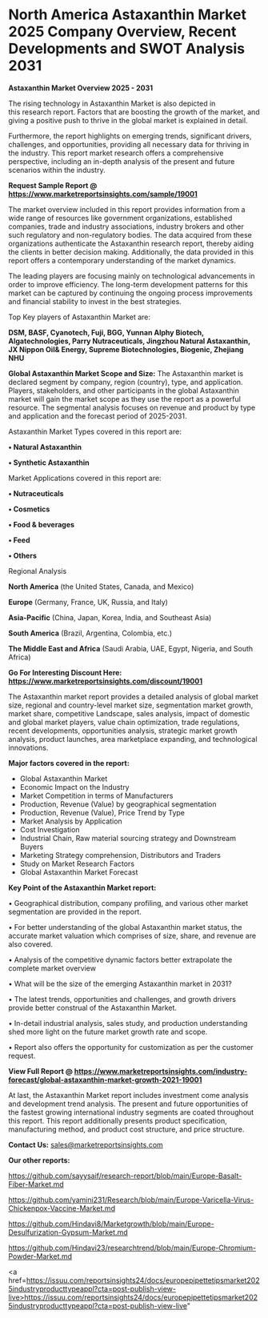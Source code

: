 # North America Astaxanthin Market 2025 Company Overview, Recent Developments and SWOT Analysis 2031

<Strong> Astaxanthin Market Overview 2025 - 2031</strong>

The rising technology in Astaxanthin Market is also depicted in this research report. Factors that are boosting the growth of the market, and giving a positive push to thrive in the global market is explained in detail.

Furthermore, the report highlights on emerging trends, significant drivers, challenges, and opportunities, providing all necessary data for thriving in the industry. This report market research offers a comprehensive perspective, including an in-depth analysis of the present and future scenarios within the industry.

<strong>Request Sample Report @ <a href=https://www.marketreportsinsights.com/sample/19001>https://www.marketreportsinsights.com/sample/19001</a></strong>

The market overview included in this report provides information from a wide range of resources like government organizations, established companies, trade and industry associations, industry brokers and other such regulatory and non-regulatory bodies. The data acquired from these organizations authenticate the Astaxanthin research report, thereby aiding the clients in better decision making. Additionally, the data provided in this report offers a contemporary understanding of the market dynamics.

The leading players are focusing mainly on technological advancements in order to improve efficiency. The long-term development patterns for this market can be captured by continuing the ongoing process improvements and financial stability to invest in the best strategies.

Top Key players of Astaxanthin Market are:

<strong>DSM, BASF, Cyanotech, Fuji, BGG, Yunnan Alphy Biotech, Algatechnologies, Parry Nutraceuticals, Jingzhou Natural Astaxanthin, JX Nippon Oil& Energy, Supreme Biotechnologies, Biogenic, Zhejiang NHU</strong>

<strong><b>Global Astaxanthin Market Scope and Size:</b></strong>
The Astaxanthin market is declared segment by company, region (country), type, and application. Players, stakeholders, and other participants in the global Astaxanthin market will gain the market scope as they use the report as a powerful resource. The segmental analysis focuses on revenue and product by type and application and the forecast period of 2025-2031.

Astaxanthin Market Types covered in this report are:

<strong>• Natural Astaxanthin

• Synthetic Astaxanthin</strong>

Market Applications covered in this report are:

<strong>• Nutraceuticals

• Cosmetics

• Food & beverages

• Feed

• Others</strong> 

Regional Analysis

<strong>North America</strong> (the United States, Canada, and Mexico)

<strong>Europe</strong> (Germany, France, UK, Russia, and Italy)

<strong>Asia-Pacific</strong> (China, Japan, Korea, India, and Southeast Asia)

<strong>South America</strong> (Brazil, Argentina, Colombia, etc.)

<strong>The Middle East and Africa</strong> (Saudi Arabia, UAE, Egypt, Nigeria, and South Africa)

<strong>Go For Interesting Discount Here: <a href=https://www.marketreportsinsights.com/discount/19001>https://www.marketreportsinsights.com/discount/19001</a></strong>

The Astaxanthin market report provides a detailed analysis of global market size, regional and country-level market size, segmentation market growth, market share, competitive Landscape, sales analysis, impact of domestic and global market players, value chain optimization, trade regulations, recent developments, opportunities analysis, strategic market growth analysis, product launches, area marketplace expanding, and technological innovations.

<strong><b>Major factors covered in the report:</b></strong>
<ul>
  <li>Global Astaxanthin Market </li>
  <li>Economic Impact on the Industry</li>
  <li>Market Competition in terms of Manufacturers</li>
  <li>Production, Revenue (Value) by geographical segmentation</li>
  <li>Production, Revenue (Value), Price Trend by Type</li>
  <li>Market Analysis by Application</li>
  <li>Cost Investigation</li>
  <li>Industrial Chain, Raw material sourcing strategy and Downstream Buyers</li>
  <li>Marketing Strategy comprehension, Distributors and Traders</li>
  <li>Study on Market Research Factors</li>
  <li>Global Astaxanthin Market Forecast</li>
</ul>

<strong><b>Key Point of the Astaxanthin Market report:</b></strong>

• Geographical distribution, company profiling, and various other market segmentation are provided in the report.

• For better understanding of the global Astaxanthin market status, the accurate market valuation which comprises of size, share, and revenue are also covered.

• Analysis of the competitive dynamic factors better extrapolate the complete market overview

• What will be the size of the emerging Astaxanthin market in 2031?

• The latest trends, opportunities and challenges, and growth drivers provide better construal of the Astaxanthin Market.

• In-detail industrial analysis, sales study, and production understanding shed more light on the future market growth rate and scope.

• Report also offers the opportunity for customization as per the customer request.

<strong><b>View Full Report @ <a href=https://www.marketreportsinsights.com/industry-forecast/global-astaxanthin-market-growth-2021-19001>https://www.marketreportsinsights.com/industry-forecast/global-astaxanthin-market-growth-2021-19001</a></b></strong>


At last, the Astaxanthin Market report includes investment come analysis and development trend analysis. The present and future opportunities of the fastest growing international industry segments are coated throughout this report. This report additionally presents product specification, manufacturing method, and product cost structure, and price structure.

<strong>Contact Us:</strong>
sales@marketreportsinsights.com

<strong>Our other reports:</strong>

<a href=https://github.com/sayysaif/research-report/blob/main/Europe-Basalt-Fiber-Market.md>https://github.com/sayysaif/research-report/blob/main/Europe-Basalt-Fiber-Market.md</a>

<a href=https://github.com/yamini231/Research/blob/main/Europe-Varicella-Virus-Chickenpox-Vaccine-Market.md>https://github.com/yamini231/Research/blob/main/Europe-Varicella-Virus-Chickenpox-Vaccine-Market.md</a>

<a href=https://github.com/Hindavi8/Marketgrowth/blob/main/Europe-Desulfurization-Gypsum-Market.md>https://github.com/Hindavi8/Marketgrowth/blob/main/Europe-Desulfurization-Gypsum-Market.md</a>

<a href=https://github.com/Hindavi23/researchtrend/blob/main/Europe-Chromium-Powder-Market.md>https://github.com/Hindavi23/researchtrend/blob/main/Europe-Chromium-Powder-Market.md</a>

<a href=https://issuu.com/reportsinsights24/docs/europepipettetipsmarket2025industryproducttypeappl?cta=post-publish-view-live>https://issuu.com/reportsinsights24/docs/europepipettetipsmarket2025industryproducttypeappl?cta=post-publish-view-live</a>"
